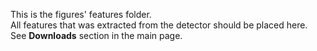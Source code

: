 This is the figures' features folder.
<br />All features that was extracted from the detector should be placed here.
<br />See **Downloads** section in the main page.
